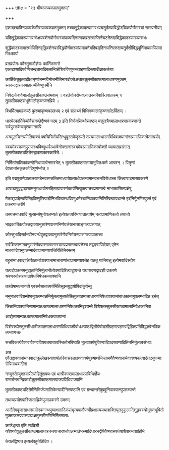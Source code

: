 +++
title = "९३ भीष्मपञ्चकव्रतमुक्तम्"

+++

एकादश्यादिनपञ्चकेभीष्मपञ्चकव्रतमुक्तम् तच्चशुद्धैकादश्यामारभ्यचतुर्दश्याविद्धोदयिकपौर्णमास्यां समापनीयम्

यदिशुद्धैकादश्यामारम्भेक्षयवशेनपौर्णमास्यांपञ्चदिनात्मकव्रतस्माप्तिर्नघटतेतदाविद्धैकादश्यामप्यारम्भः

शुद्धैकादश्यामारम्भेपिदिनवृद्धिवशेनपरविद्धपौर्णमास्यांसमापनेयदिषड्‌दिनापत्तिस्तदाचतुर्दशीविद्धपूर्णिमायामपिसमाप्तिःकार्या

व्रतप्रयोगः कौस्तुभादौज्ञेयः कार्तिकमासे एकादश्यादिपर्वणिचन्द्रतारादिबलान्वितेशिवविष्णुमन्त्रग्रहणादिरूपादीक्षाकर्तव्या

कार्तिकेतुकृतादीक्षानृणांजन्मविमोचनीतिनारदोक्तेःतथात्रतुलसीकाष्ठमालाधारणमुक्तम् स्कान्दद्वारकामाहात्म्येविष्णुधर्मेचि

निवेद्यकेशवेमालांतुलसीकाष्ठंसंभवाम् । वहतेयोनरोभक्त्यातस्यनैवास्तिपातकम् १ तुलसीकाष्ठसंभूतेमालेकृष्णजनप्रिये ।

बिभर्मित्वामहंकण्ठे कुरुमांकृष्णवल्लभम् २ एवं संप्रार्थ्य विधिवन्मालांकृष्णगलेऽर्पिताम् ।

धारयेत्कार्तिकेयोवैसगच्छेद्वैष्णवं पदम् ३ इति निर्णयसिन्धौस्पष्टम् यत्तुतत्रैवमालाधारणप्रकरणान्ते सर्वपुस्तकेष्वदृश्यमानमपि

अत्रमूलंचिन्त्यमितिवाक्यं क्वचिन्निर्णयसिन्धुपुस्तकेदृश्यते तस्यमालाधारणविधिवाक्यानांनाप्रामाणिकत्वेतात्पर्यम्

स्वयमेवस्कन्दपुराणस्थविष्णुधर्मस्थत्वेनोक्तानांस्वयमेवाप्रामाणिकत्वोक्तौ व्याघातप्रसंगात् तुलसीकाष्ठघटितैरुद्राक्शाकारकारितैः ।

निर्मितांमालिकांकण्ठेनिधायार्चनमारभेत् १ तुलसीकाष्ठमालायाभूषितःकर्म आचरन् । पितॄणां देवतानांचकृतकोटिगुणंभवेत् २

इति पद्मपुराणेपातालखण्डेनवसप्ततितमाध्यायेप्रत्यक्षोपलभ्यमानवचनविरोधाच्च किंत्वाषाढमासप्रकरणे

आषाढशुद्धद्वादश्यामनुराधायोगरहितायांपारणंकार्यमित्युक्त्वातत्रप्रमाणत्वे नाभाकासितपक्षेषु

मैत्राद्यपादेस्वपितिहविष्णुरित्यादीनिभविष्यस्थविष्णुधर्मस्थानिवाक्यानिलिखित्वायथान्ते इदंनिर्मूलमित्युक्तं एवं प्रकरणान्तरेपि

तस्यचमाधवादि मूलग्रन्थेषुनोपलभ्यते इत्येवतत्परिभाषातात्पर्यम् नत्वप्रामाणिकत्वे तथात्वे

भाद्रकार्तिकयोस्तद्वाक्यानुसारेणपारणनिर्णयलेखनासाङ्गत्यप्रसंगात्

कौस्तुभादिसर्वनवीनग्रन्थेषुतद्वाक्यानुसारेणैवनिर्णयस्यासंगत्यापाताच्च

सर्वशिष्टानांतदनुसारेणैवपारणाचरणस्याप्यप्रमाणत्वापत्तेश्च तद्वदत्रापिज्ञेयम् एतेन माधवादिष्वनुपलम्भादेवाप्रामाण्यापत्तिरितिनिरस्तम्

बहूनांमाधवाद्यलिखितानांवाक्यानामाचाराणांचाप्रामाण्यापत्तेह यततु यानियत्तु इत्येमवादिरूपेण

यत्पदोपक्रममनूद्यतानिनिर्मूलानीत्येवमादिरित्यादूष्यन्ते यथाश्रवणद्वादशी प्रकरणे श्रवणस्योत्तराषाढावेधनिषेधकव्याक्यानि

तत्रतेषामप्रमाणत्वे एवसर्वथातात्पर्यमितिसूक्ष्मबुद्धयोविदांकुर्वन्तु

ननुमाधवादिग्रन्थेष्वनुपलम्भान्ननिर्मूलत्वमुच्यतेकिंतुकाष्ठमालाधारणनिषेधवाक्यानांबाधकानामुपलम्भादित इचेत्

किंतानिवाक्यानिसामान्यतःकाष्ठमालाधारणनिषेधकानिदृश्यन्ते विशेषतस्तुलसीकाष्ठामालानिषेधकानिवा

आद्येसामान्यतःकाष्ठमालानिषेधकवाक्यानां

विशेषरूपैस्तुलसीधात्रीकाष्ठमालाधारणविधिवाक्यैर्बाधःस्पष्टःद्वितीयेषोडशीग्रहणाग्रहणवद्विहितप्रतिषिद्धतवेनविकल्पमवगच्छ

सचविकल्पेवैष्णवावैष्णवविषयतयाव्यवस्थितोभविष्यति मूलवाक्येषुविष्ण्वादिपदश्रवणादितिननिर्मूलत्वसंभवः

अत एवैतद्वाक्यानांमाधवाद्यनुल्लेखस्याशयोहरिवासरलक्षणवाक्येपुरुषार्थचिन्तामणैवैष्णवानामेवावश्यकत्वादेतदनुपन्यासेपिमाधवादीनां

नन्यूनतेत्युक्तयारीत्योहितुंशक्यः एवं धात्रीकाष्ठमालाधारणविधिर्ज्ञेयः रामार्चनचन्द्रिकादौतुलसीकाष्ठमालयाजपविधिवाक्यानि

तुलसीकाष्ठघटितैर्मणिभिर्जपमालिकेत्यादीनिस्पष्टानि एवं ग्रन्थान्तरेषुबहूनिवाक्यान्युपलभ्यन्ते

तथाचप्रयोगपारिजाताह्निकेपूजाप्रकरणे उक्तम्

आदौदेवपूजासाधनमग्रोदकगन्धपुष्पाक्षतादिकंसंभृत्यपादौपाणीप्रक्षाल्ययथाशक्तिघृतदुकूलादिशुद्धवस्त्रोभूषणभूषितोमुक्ताफलप्रवालपद्माक्षतुलसीमणिनिर्मितमालाः

कण्ठेधृत्वा इति सर्वदेशी यवैश्णवेषुतुलसीकाष्ठमालाधारनजपाचारश्चोपलभ्यतेभस्मादिधारनद्वेषिवैष्णवस्पर्धयाशैवागमाग्राहिभिः

केवलंद्विष्यत इत्यलंवहूनेतिदिक्‍ ।
